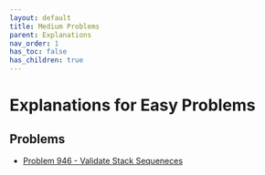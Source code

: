 ```yaml
---
layout: default
title: Medium Problems
parent: Explanations
nav_order: 1
has_toc: false
has_children: true
---
```


# <!-- omit in toc --> Explanations for Easy Problems

## Problems

- [Problem 946 - Validate Stack Sequeneces](stack_sequence.md)
